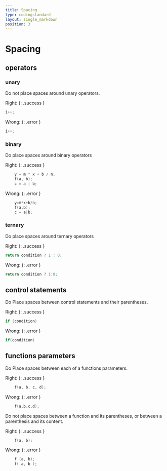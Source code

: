 ```yaml
---
title: Spacing
type: codingstandard
layout: single_markdown
position: 3
---
```

# Spacing

## operators

### unary

Do not place spaces around unary operators.

Right:
{: .success }

```cpp
i++;
```

Wrong:
{: .error }

```cpp
i++;
```

### binary

Do place spaces around binary operators

Right:
{: .success }

```cpp
    y = m * x + b / n;
    f(a, b);
    c = a | b;
```

Wrong:
{: .error }

```cpp
    y=m*x+b/n;
    f(a,b);
    c = a|b;
```

### ternary

Do place spaces around ternary operators

Right:
{: .success }

```cpp
return condition ? 1 : 0;
```

Wrong:
{: .error }

```cpp
return condition ? 1:0;
```

## control statements

Do Place spaces between control statements and their parentheses.

Right:
{: .success }

```cpp
if (condition)
```

Wrong:
{: .error }

```cpp
if(condition)
```

## functions parameters

Do Place spaces between each of a functions parameters.

Right:
{: .success }

```cpp
    f(a, b, c, d);
```

Wrong:
{: .error }

```cpp
    f(a,b,c,d);
```

Do not place spaces between a function and its parentheses, or between a parenthesis and its content.

Right:
{: .success }

```cpp
    f(a, b);
```

Wrong:
{: .error }

```cpp
    f (a, b);
    f( a, b );
```

